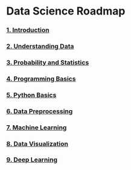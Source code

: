 # Data Science Roadmap

### [1. Introduction](/Data%20Science/Chapters/Introduction.md)
### [2. Understanding Data](/Data%20Science/Chapters/Understanding%20Data.md)
### [3. Probability and Statistics](/Data%20Science/Chapters/Probability%20and%20Statistics.md)
### [4. Programming Basics](/Data%20Science/Chapters/Programming%20Basics.md)
### [5. Python Basics](/Data%20Science/Chapters/Python%20Basics.md)
### [6. Data Preprocessing](/Data%20Science/Chapters/Data%20Preprocessing.md)
### [7. Machine Learning](/Data%20Science/Chapters/Machine%20Learning.md)
### [8. Data Visualization](/Data%20Science/Chapters/Data%20Visualization.md)
### [9. Deep Learning](/Data%20Science/Chapters/Deep%20Learning.md)

